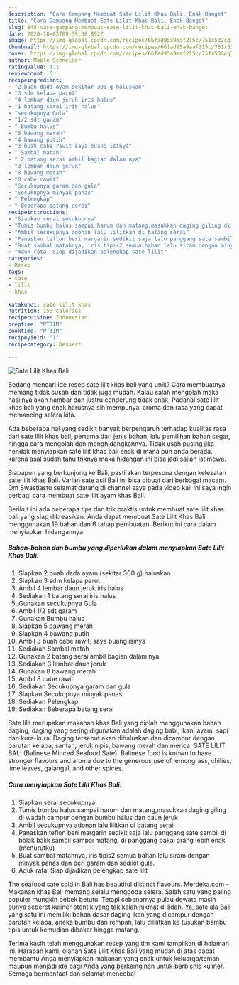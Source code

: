 ```yaml
---
description: "Cara Gampang Membuat Sate Lilit Khas Bali, Enak Banget"
title: "Cara Gampang Membuat Sate Lilit Khas Bali, Enak Banget"
slug: 848-cara-gampang-membuat-sate-lilit-khas-bali-enak-banget
date: 2020-10-03T09:39:36.892Z
image: https://img-global.cpcdn.com/recipes/66fad95a9aaf215c/751x532cq70/sate-lilit-khas-bali-foto-resep-utama.jpg
thumbnail: https://img-global.cpcdn.com/recipes/66fad95a9aaf215c/751x532cq70/sate-lilit-khas-bali-foto-resep-utama.jpg
cover: https://img-global.cpcdn.com/recipes/66fad95a9aaf215c/751x532cq70/sate-lilit-khas-bali-foto-resep-utama.jpg
author: Mable Schneider
ratingvalue: 4.1
reviewcount: 6
recipeingredient:
- "2 buah dada ayam sekitar 300 g haluskan"
- "3 sdm kelapa parut"
- "4 lembar daun jeruk iris halus"
- "1 batang serai iris halus"
- "secukupnya Gula"
- "1/2 sdt garam"
- " Bumbu halus"
- "5 bawang merah"
- "4 bawang putih"
- "3 buah cabe rawit saya buang isinya"
- " Sambal matah"
- " 2 batang serai ambil bagian dalam nya"
- "3 lembar daun jeruk"
- "8 bawang merah"
- "8 cabe rawit"
- "Secukupnya garam dan gula"
- "Secukupnya minyak panas"
- " Pelengkap"
- " Beberapa batang serai"
recipeinstructions:
- "Siapkan serai secukupnya"
- "Tumis bumbu halus sampai harum dan matang,masukkan daging giling di wadah campur dengan bumbu halus dan daun jeruk"
- "Ambil secukupnya adonan lalu lilitkan di batang serai"
- "Panaskan teflon beri margarin sedikit saja lalu panggang sate sambil di bolak balik sambil sampai matang, di panggang pakai arang lebih enak (menurutku)"
- "Buat sambal matahnya, iris tipis2 semua bahan lalu siram dengan minyak panas dan beri garam dan sedikit gula."
- "Aduk rata. Siap dijadikan pelengkap sate lilit"
categories:
- Resep
tags:
- sate
- lilit
- khas

katakunci: sate lilit khas 
nutrition: 155 calories
recipecuisine: Indonesian
preptime: "PT31M"
cooktime: "PT31M"
recipeyield: "1"
recipecategory: Dessert

---
```



![Sate Lilit Khas Bali](https://img-global.cpcdn.com/recipes/66fad95a9aaf215c/751x532cq70/sate-lilit-khas-bali-foto-resep-utama.jpg)

Sedang mencari ide resep sate lilit khas bali yang unik? Cara membuatnya memang tidak susah dan tidak juga mudah. Kalau salah mengolah maka hasilnya akan hambar dan justru cenderung tidak enak. Padahal sate lilit khas bali yang enak harusnya sih mempunyai aroma dan rasa yang dapat memancing selera kita.

Ada beberapa hal yang sedikit banyak berpengaruh terhadap kualitas rasa dari sate lilit khas bali, pertama dari jenis bahan, lalu pemilihan bahan segar, hingga cara mengolah dan menghidangkannya. Tidak usah pusing jika hendak menyiapkan sate lilit khas bali enak di mana pun anda berada, karena asal sudah tahu triknya maka hidangan ini bisa jadi sajian istimewa.

Siapapun yang berkunjung ke Bali, pasti akan terpesona dengan kelezatan sate lilit khas Bali. Varian sate asli Bali ini bisa dibuat dari berbagai macam. Om Swastiastu selamat datang di channel saya pada video kali ini saya ingin berbagi cara membuat sate lilit ayam khas Bali.


Berikut ini ada beberapa tips dan trik praktis untuk membuat sate lilit khas bali yang siap dikreasikan. Anda dapat membuat Sate Lilit Khas Bali menggunakan 19 bahan dan 6 tahap pembuatan. Berikut ini cara dalam menyiapkan hidangannya.

<!--inarticleads1-->

##### Bahan-bahan dan bumbu yang diperlukan dalam menyiapkan Sate Lilit Khas Bali:

1. Siapkan 2 buah dada ayam (sekitar 300 g) haluskan
1. Siapkan 3 sdm kelapa parut
1. Ambil 4 lembar daun jeruk iris halus
1. Sediakan 1 batang serai iris halus
1. Gunakan secukupnya Gula
1. Ambil 1/2 sdt garam
1. Gunakan  Bumbu halus
1. Siapkan 5 bawang merah
1. Siapkan 4 bawang putih
1. Ambil 3 buah cabe rawit, saya buang isinya
1. Sediakan  Sambal matah
1. Gunakan  2 batang serai ambil bagian dalam nya
1. Sediakan 3 lembar daun jeruk
1. Gunakan 8 bawang merah
1. Ambil 8 cabe rawit
1. Sediakan Secukupnya garam dan gula
1. Siapkan Secukupnya minyak panas
1. Sediakan  Pelengkap
1. Sediakan  Beberapa batang serai


Sate lilit merupakan makanan khas Bali yang diolah menggunakan bahan daging, daging yang sering digunakan adalah daging babi, ikan, ayam, sapi dan kura-kura. Daging tersebut akan dihaluskan dan dicampur dengan parutan kelapa, santan, jeruk nipis, bawang merah dan merica. SATE LILIT BALI (Balinese Minced Seafood Sate). Balinese food is known to have stronger flavours and aroma due to the generous use of lemongrass, chilies, lime leaves, galangal, and other spices. 

<!--inarticleads2-->

##### Cara menyiapkan Sate Lilit Khas Bali:

1. Siapkan serai secukupnya
1. Tumis bumbu halus sampai harum dan matang,masukkan daging giling di wadah campur dengan bumbu halus dan daun jeruk
1. Ambil secukupnya adonan lalu lilitkan di batang serai
1. Panaskan teflon beri margarin sedikit saja lalu panggang sate sambil di bolak balik sambil sampai matang, di panggang pakai arang lebih enak (menurutku)
1. Buat sambal matahnya, iris tipis2 semua bahan lalu siram dengan minyak panas dan beri garam dan sedikit gula.
1. Aduk rata. Siap dijadikan pelengkap sate lilit


The seafood sate sold in Bali has beautiful distinct flavours. Merdeka.com - Makanan khas Bali memang selalu menggoda selera. Salah satu yang paling populer mungkin bebek betutu. Tetapi sebenarnya pulau dewata masih punya sederet kuliner otentik yang tak kalah nikmat di lidah. Ya, sate ala Bali yang satu ini memiliki bahan dasar daging ikan yang dicampur dengan parutan kelapa, aneka bumbu dan rempah, lalu dililitkan ke tusukan bambu tipis untuk kemudian dibakar hingga matang. 

Terima kasih telah menggunakan resep yang tim kami tampilkan di halaman ini. Harapan kami, olahan Sate Lilit Khas Bali yang mudah di atas dapat membantu Anda menyiapkan makanan yang enak untuk keluarga/teman maupun menjadi ide bagi Anda yang berkeinginan untuk berbisnis kuliner. Semoga bermanfaat dan selamat mencoba!

